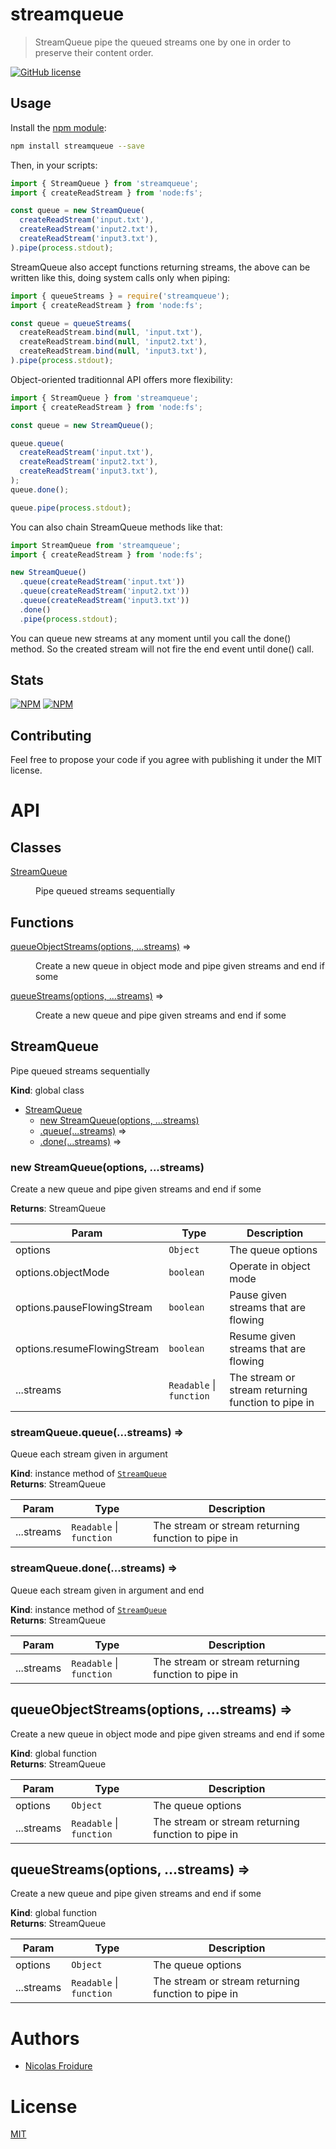 [//]: # ( )
[//]: # (This file is automatically generated by a `metapak`)
[//]: # (module. Do not change it  except between the)
[//]: # (`content:start/end` flags, your changes would)
[//]: # (be overridden.)
[//]: # ( )
# streamqueue
> StreamQueue pipe the queued streams one by one in order to preserve their content order.

[![GitHub license](https://img.shields.io/badge/license-MIT-blue.svg)](https://github.com/nfroidure/streamqueue/blob/main/LICENSE)


[//]: # (::contents:start)

## Usage

Install the [npm module](https://npmjs.org/package/streamqueue):

```sh
npm install streamqueue --save
```

Then, in your scripts:

```js
import { StreamQueue } from 'streamqueue';
import { createReadStream } from 'node:fs';

const queue = new StreamQueue(
  createReadStream('input.txt'),
  createReadStream('input2.txt'),
  createReadStream('input3.txt'),
).pipe(process.stdout);
```

StreamQueue also accept functions returning streams, the above can be written
like this, doing system calls only when piping:

```js
import { queueStreams } = require('streamqueue');
import { createReadStream } from 'node:fs';

const queue = queueStreams(
  createReadStream.bind(null, 'input.txt'),
  createReadStream.bind(null, 'input2.txt'),
  createReadStream.bind(null, 'input3.txt'),
).pipe(process.stdout);
```

Object-oriented traditionnal API offers more flexibility:

```js
import { StreamQueue } from 'streamqueue';
import { createReadStream } from 'node:fs';

const queue = new StreamQueue();

queue.queue(
  createReadStream('input.txt'),
  createReadStream('input2.txt'),
  createReadStream('input3.txt'),
);
queue.done();

queue.pipe(process.stdout);
```

You can also chain StreamQueue methods like that:

```js
import StreamQueue from 'streamqueue';
import { createReadStream } from 'node:fs';

new StreamQueue()
  .queue(createReadStream('input.txt'))
  .queue(createReadStream('input2.txt'))
  .queue(createReadStream('input3.txt'))
  .done()
  .pipe(process.stdout);
```

You can queue new streams at any moment until you call the done() method. So the
created stream will not fire the end event until done() call.

## Stats

[![NPM](https://nodei.co/npm/streamqueue.png?downloads=true&stars=true)](https://nodei.co/npm/streamqueue/)
[![NPM](https://nodei.co/npm-dl/streamqueue.png)](https://nodei.co/npm/streamqueue/)

## Contributing

Feel free to propose your code if you agree with publishing it under the MIT
license.

[//]: # (::contents:end)

# API
## Classes

<dl>
<dt><a href="#StreamQueue">StreamQueue</a></dt>
<dd><p>Pipe queued streams sequentially</p>
</dd>
</dl>

## Functions

<dl>
<dt><a href="#queueObjectStreams">queueObjectStreams(options, ...streams)</a> ⇒</dt>
<dd><p>Create a new queue in object mode and pipe given streams and end if some</p>
</dd>
<dt><a href="#queueStreams">queueStreams(options, ...streams)</a> ⇒</dt>
<dd><p>Create a new queue and pipe given streams and end if some</p>
</dd>
</dl>

<a name="StreamQueue"></a>

## StreamQueue
Pipe queued streams sequentially

**Kind**: global class  

* [StreamQueue](#StreamQueue)
    * [new StreamQueue(options, ...streams)](#new_StreamQueue_new)
    * [.queue(...streams)](#StreamQueue+queue) ⇒
    * [.done(...streams)](#StreamQueue+done) ⇒

<a name="new_StreamQueue_new"></a>

### new StreamQueue(options, ...streams)
Create a new queue and pipe given streams and end if some

**Returns**: StreamQueue  

| Param | Type | Description |
| --- | --- | --- |
| options | <code>Object</code> | The queue options |
| options.objectMode | <code>boolean</code> | Operate in object mode |
| options.pauseFlowingStream | <code>boolean</code> | Pause given streams that are flowing |
| options.resumeFlowingStream | <code>boolean</code> | Resume given streams that are flowing |
| ...streams | <code>Readable</code> \| <code>function</code> | The stream or stream returning function to pipe in |

<a name="StreamQueue+queue"></a>

### streamQueue.queue(...streams) ⇒
Queue each stream given in argument

**Kind**: instance method of [<code>StreamQueue</code>](#StreamQueue)  
**Returns**: StreamQueue  

| Param | Type | Description |
| --- | --- | --- |
| ...streams | <code>Readable</code> \| <code>function</code> | The stream or stream returning function to pipe in |

<a name="StreamQueue+done"></a>

### streamQueue.done(...streams) ⇒
Queue each stream given in argument and end

**Kind**: instance method of [<code>StreamQueue</code>](#StreamQueue)  
**Returns**: StreamQueue  

| Param | Type | Description |
| --- | --- | --- |
| ...streams | <code>Readable</code> \| <code>function</code> | The stream or stream returning function to pipe in |

<a name="queueObjectStreams"></a>

## queueObjectStreams(options, ...streams) ⇒
Create a new queue in object mode and pipe given streams and end if some

**Kind**: global function  
**Returns**: StreamQueue  

| Param | Type | Description |
| --- | --- | --- |
| options | <code>Object</code> | The queue options |
| ...streams | <code>Readable</code> \| <code>function</code> | The stream or stream returning function to pipe in |

<a name="queueStreams"></a>

## queueStreams(options, ...streams) ⇒
Create a new queue and pipe given streams and end if some

**Kind**: global function  
**Returns**: StreamQueue  

| Param | Type | Description |
| --- | --- | --- |
| options | <code>Object</code> | The queue options |
| ...streams | <code>Readable</code> \| <code>function</code> | The stream or stream returning function to pipe in |


# Authors
- [Nicolas Froidure](https://insertafter.com/en/index.html)

# License
[MIT](https://github.com/nfroidure/streamqueue/blob/main/LICENSE)
